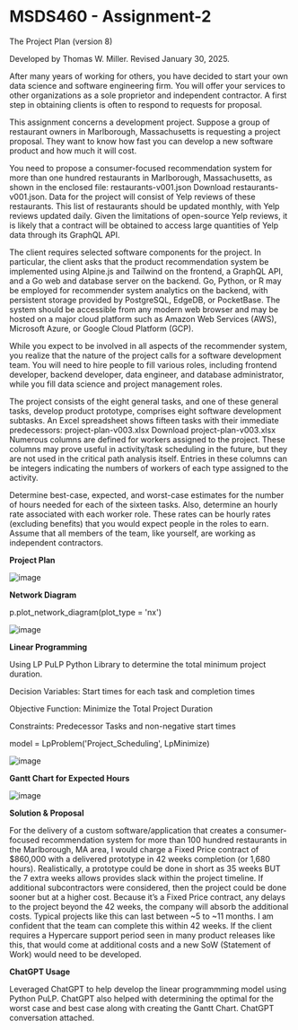 # MSDS460 - Assignment-2

The Project Plan (version 8)

Developed by Thomas W. Miller. Revised January 30, 2025.

After many years of working for others, you have decided to start your own data science and software engineering firm. You will offer your services to other organizations as a sole proprietor and independent contractor. A first step in obtaining clients is often to respond to requests for proposal. 

This assignment concerns a development project. Suppose a group of restaurant owners in Marlborough, Massachusetts is requesting a project proposal. They want to know how fast you can develop a new software product and how much it will cost.

You need to propose a consumer-focused recommendation system for more than one hundred restaurants in Marlborough, Massachusetts, as shown in the enclosed file: restaurants-v001.json Download restaurants-v001.json. Data for the project will consist of Yelp reviews of these restaurants. This list of restaurants should be updated monthly, with Yelp reviews updated daily. Given the limitations of open-source Yelp reviews, it is likely that a contract will be obtained to access large quantities of Yelp data through its GraphQL API.

The client requires selected software components for the project. In particular, the client asks that the product recommendation system be implemented using Alpine.js and Tailwind on the frontend, a GraphQL API, and a Go web and database server on the backend. Go, Python, or R may be employed for recommender system analytics on the backend, with persistent storage provided by PostgreSQL, EdgeDB, or PocketBase. The system should be accessible from any modern web browser and may be hosted on a major cloud platform such as Amazon Web Services (AWS), Microsoft Azure, or Google Cloud Platform (GCP). 

While you expect to be involved in all aspects of the recommender system, you realize that the nature of the project calls for a software development team. You will need to hire people to fill various roles, including frontend developer, backend developer, data engineer, and database administrator, while you fill data science and project management roles.  

The project consists of the eight general tasks, and one of these general tasks, develop product prototype, comprises eight software development subtasks. An Excel spreadsheet shows fifteen tasks with their immediate predecessors: project-plan-v003.xlsx Download project-plan-v003.xlsx  Numerous columns are defined for workers assigned to the project. These columns may prove useful in activity/task scheduling in the future, but they are not used in the critical path analysis itself. Entries in these columns can be integers indicating the numbers of workers of each type assigned to the activity.

Determine best-case, expected, and worst-case estimates for the number of hours needed for each of the sixteen tasks. Also, determine an hourly rate associated with each worker role. These rates can be hourly rates (excluding benefits) that you would expect people in the roles to earn. Assume that all members of the team, like yourself, are working as independent contractors.

**Project Plan**

![image](https://github.com/user-attachments/assets/e0fb0b2f-55e7-44dc-8d19-7216cd279afd)

**Network Diagram**

p.plot_network_diagram(plot_type = 'nx')

![image](https://github.com/user-attachments/assets/6ef2403b-6a92-4a77-8853-871e9225345e)

**Linear Programming**

Using LP PuLP Python Library to determine the total minimum project duration.

Decision Variables: Start times for each task and completion times

Objective Function: Minimize the Total Project Duration

Constraints: Predecessor Tasks and non-negative start times

 model = LpProblem('Project_Scheduling', LpMinimize)

![image](https://github.com/user-attachments/assets/65c1f172-75a9-4c36-8b02-1dff09aa526b)

**Gantt Chart for Expected Hours**

![image](https://github.com/user-attachments/assets/1f80eddd-70c8-4f03-b427-e112bb67a348)

**Solution & Proposal**

For the delivery of a custom software/application that creates a consumer-focused recommendation system for more than 100 hundred restaurants in the Marlborough, MA area, I would charge a Fixed Price contract of $860,000 with a delivered prototype in 42 weeks completion (or 1,680 hours). Realistically, a prototype could be done in short as 35 weeks BUT the 7 extra weeks allows provides slack within the project timeline. If additional subcontractors were considered, then the project could be done sooner but at a higher cost. Because it’s a Fixed Price contract, any delays to the project beyond the 42 weeks, the company will absorb the additional costs. Typical projects like this can last between ~5 to ~11 months. I am confident that the team can complete this within 42 weeks. If the client requires a Hypercare support period seen in many product releases like this, that would come at additional costs and a new SoW (Statement of Work) would need to be developed.


**ChatGPT Usage**

Leveraged ChatGPT to help develop the linear programmming model using Python PuLP. ChatGPT also helped with determining the optimal for the worst case and best case along with creating the Gantt Chart. ChatGPT conversation attached.
